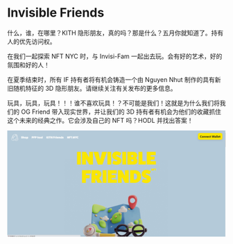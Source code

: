 # Invisible Friends

什么，谁，在哪里？KITH 隐形朋友，真的吗？那是什么？五月你就知道了。持有人的优先访问权。

在我们一起探索 NFT NYC 时，与 Invisi-Fam 一起出去玩。会有好的艺术，好的氛围和好的人！

在夏季结束时，所有 IF 持有者将有机会铸造一个由 Nguyen Nhut 制作的具有新旧随机特征的 3D 隐形朋友。请继续关注有关发布的更多信息。

玩具，玩具，玩具！！！谁不喜欢玩具！？不可能是我们！这就是为什么我们将我们的 OG Friend 带入现实世界，并让我们的 3D 持有者有机会为他们的收藏抓住这个未来的经典之作。它会涉及自己的 NFT 吗？HODL 并找出答案！

![nft](01.png)


